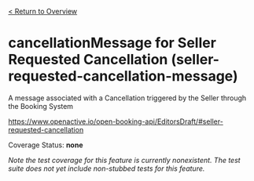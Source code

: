[< Return to Overview](../../README.md)
# cancellationMessage for Seller Requested Cancellation (seller-requested-cancellation-message)

A message associated with a Cancellation triggered by the Seller through the Booking System


https://www.openactive.io/open-booking-api/EditorsDraft/#seller-requested-cancellation

Coverage Status: **none**


*Note the test coverage for this feature is currently nonexistent. The test suite does not yet include non-stubbed tests for this feature.*



